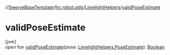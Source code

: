 //[SwerveBaseTemplate](../../../index.md)/[frc.robot.utils](../index.md)/[LimelightHelpers](index.md)/[validPoseEstimate](valid-pose-estimate.md)

# validPoseEstimate

[jvm]\
open fun [validPoseEstimate](valid-pose-estimate.md)(pose: [LimelightHelpers.PoseEstimate](-pose-estimate/index.md)): [Boolean](https://docs.oracle.com/javase/8/docs/api/java/lang/Boolean.html)
